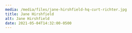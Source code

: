 ```yaml
---
media: /media/files/jane-hirshfield-hq-curt-richter.jpg
title: Jane Hirshfield
alt: Jane Hirshfield
date: 2021-05-04T14:32:00-0500
---
```

